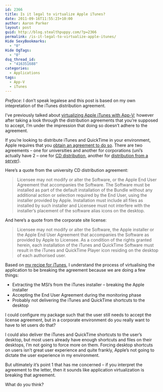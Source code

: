 ```yaml
---
id: 2366
title: Is it legal to virtualize Apple iTunes?
date: 2011-09-16T11:55:23+10:00
author: Aaron Parker
layout: post
guid: http://blog.stealthpuppy.com/?p=2366
permalink: /is-it-legal-to-virtualize-apple-itunes/
Hide SexyBookmarks:
  - "0"
Hide OgTags:
  - "0"
dsq_thread_id:
  - "416351688"
categories:
  - Applications
tags:
  - App-V
  - iTunes
---
```

_Preface_: I don&#8217;t speak legalese and this post is based on my own intepretation of the iTunes distribution agreement.

I&#8217;ve previously talked about [virtualizing Apple iTunes with App-V](http://stealthpuppy.com/virtualisation/sequencing-apple-itunes-10/); however after taking a look through the distribution agreements that you&#8217;re supposed to accept, I&#8217;m under the impression that doing so doesn&#8217;t adhere to the agreement.

If you&#8217;re looking to distribute iTunes and QuickTime in your environment, Apple requires that you [obtain an agreement to do so](http://developer.apple.com/softwarelicensing/agreements/itunes.html). There are two agreements &#8211; one for universities and another for corporations (uni&#8217;s actually have 2 &#8211; one for [CD distribution](http://developer.apple.com/softwarelicensing/agreements/pdf/itns.qt.univ.cd.pdf), another for [distribution from a server](http://developer.apple.com/softwarelicensing/agreements/pdf/itunesqt.univ.server.pdf)).

Here&#8217;s a quote from the university CD distribution agreement:

> Licensee may not modify or alter the Software, or the Apple End User Agreement that accompanies the Software. The Software must be installed as part of the default installation of the Bundle without any additional action or selection required by the End User, using the installer provided by Apple. Installation must include all files as installed by such installer and Licensee must not interfere with the installer&#8217;s placement of the software alias icons on the desktop.

And here&#8217;s a quote from the corporate site license:

> Licensee may not modify or alter the Software, the Apple installer or the Apple End User Agreement that accompanies the Software as provided by Apple to Licensee. As a condition of the rights granted herein, each installation of the iTunes and QuickTime Software must result in the iTunes and QuickTime Player icon residing on the desktop of each authorised user.

Based on [my recipe for iTunes](http://stealthpuppy.com/virtualisation/sequencing-apple-itunes-10/), I understand the process of virtualising the application to be breaking the agreement because we are doing a few things:

  * Extracting the MSI&#8217;s from the iTunes installer &#8211; breaking the Apple installer
  * Accepting the End User Agreement during the monitoring phase
  * Probably not delivering the iTunes and QuickTime shortcuts to the desktop

I could configure my package such that the user still needs to accept the license agreement, but in a corporate environment do you really want to have to let users do that?

I could also deliver the iTunes and QuickTime shortcuts to the user&#8217;s desktop, but most users already have enough shortcuts and files on their desktops, I&#8217;m not going to force more on them. Forcing desktop shortcuts on users isn&#8217;t great user experience and quite frankly, Apple&#8217;s not going to dictate the user experience in my environment.

But ultimately it&#8217;s point 1 that has me concerned &#8211; if you interpret the agreement to the letter, then it sounds like application virtualization is breaking that agreement.

What do you think?